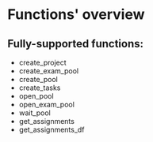 # Functions' overview

## Fully-supported functions:
* create_project
* create_exam_pool
* create_pool
* create_tasks
* open_pool
* open_exam_pool
* wait_pool
* get_assignments
* get_assignments_df
